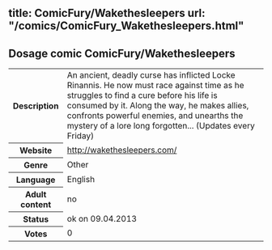 title: ComicFury/Wakethesleepers
url: "/comics/ComicFury_Wakethesleepers.html"
---
Dosage comic ComicFury/Wakethesleepers
-----------------------------------------

<table class="comicinfo">
<tr>
<th>Description</th><td>An ancient, deadly curse has inflicted Locke Rinannis. He now must race against time as he struggles to find a cure before his life is consumed by it. Along the way, he makes allies, confronts powerful enemies, and unearths the mystery of a lore long forgotten... (Updates every Friday)</td>
</tr>
<tr>
<th>Website</th><td><a href="http://wakethesleepers.com/">http://wakethesleepers.com/</a></td>
</tr>
<tr>
<th>Genre</th><td>Other</td>
</tr>
<tr>
<th>Language</th><td>English</td>
</tr>
<tr>
<th>Adult content</th><td>no</td>
</tr>
<tr>
<th>Status</th><td>ok on 09.04.2013</td>
</tr>
<tr>
<th>Votes</th><td>0</div></td>
</tr>
</table>

